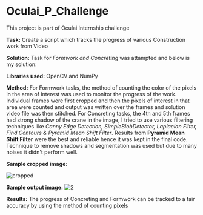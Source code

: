 # **Oculai_P_Challenge**
This project is part of Oculai Internship challenge

**Task:** Create a script which tracks the progress of various Construction work from Video

**Solution:** Task for *Formwork and Concreting* was attampted and below is my solution:

**Libraries used:** OpenCV and NumPy

**Method:** For Formwork tasks, the method of counting the color of the pixels in the area of interest was used to monitor the progress of the work.
            Individual frames were first cropped and then the pixels of interest in that area were counted and output was written over the frames and solution video             file was then stitched.
            For Concreting tasks, the 4th and 5th frames had strong shadow of the crane in the image, I tried to use various filtering techniques like *Canny Edge               Detection, SimpleBlobDetector, Laplacian Filter, Find Contours & Pyramid Mean Shift Filter*. Results from **Pyramid Mean Shift Filter** were the best               and reliable hence it was kept in the final code. Technique to remove shadows and segmentation was used but due to many noises it didn't perform well.
             
**Sample cropped image:**

![cropped](https://user-images.githubusercontent.com/25361247/127643946-23847ae9-4f08-4238-a893-2ec32e02a7e8.jpg)

**Sample output image:** ![2](https://user-images.githubusercontent.com/25361247/127644104-bfce6aa4-a3f7-4186-b918-9e132ba4e836.jpg)

**Results:** The progress of Concreting and Formwork can be tracked to a fair accuracy by using the method of counting pixels
